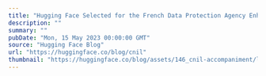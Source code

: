 ```yaml
---
title: "Hugging Face Selected for the French Data Protection Agency Enhanced Support Program"
description: ""
summary: ""
pubDate: "Mon, 15 May 2023 00:00:00 GMT"
source: "Hugging Face Blog"
url: "https://huggingface.co/blog/cnil"
thumbnail: "https://huggingface.co/blog/assets/146_cnil-accompaniment/logo.png"
---
```



